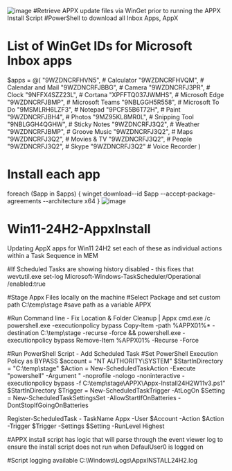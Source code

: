 ![image](https://github.com/user-attachments/assets/95613e2d-4d57-4722-a384-28f5dcb48110)
#Retrieve APPX update files via WinGet prior to running the APPX Install Script
#PowerShell to download all Inbox Apps, AppX
# List of WinGet IDs for Microsoft Inbox apps
$apps = @(
    "9WZDNCRFHVN5",  # Calculator
    "9WZDNCRFHVQM",  # Calendar and Mail
    "9WZDNCRFJBBG",  # Camera
    "9WZDNCRFJ3PR",  # Clock
    "9NFFX4SZZ23L",  # Cortana
    "XPFFTQ037JWMHS",  # Microsoft Edge
    "9WZDNCRFJBMP",  # Microsoft Teams
    "9NBLGGH5R558",  # Microsoft To Do
    "9MSMLRH6LZF3",  # Notepad
    "9PCFS5B6T72H",  # Paint
    "9WZDNCRFJBH4",  # Photos
    "9MZ95KL8MR0L",  # Snipping Tool
    "9NBLGGH4QGHW",  # Sticky Notes
    "9WZDNCRFJ3Q2",  # Weather
    "9WZDNCRFJBMP",  # Groove Music
    "9WZDNCRFJ3Q2",  # Maps
    "9WZDNCRFJ3Q2",  # Movies & TV
    "9WZDNCRFJ3Q2",  # People
    "9WZDNCRFJ3Q2",  # Skype
    "9WZDNCRFJ3Q2"   # Voice Recorder
)
# Install each app
foreach ($app in $apps) {
    winget download--id $app --accept-package-agreements --architecture x64
}
![image](https://github.com/user-attachments/assets/9dd45fca-6cfc-4cc1-8f76-7a5102a2968d)




# Win11-24H2-AppxInstall
Updating AppX apps for Win11 24H2 set each of these as individual actions within a Task Sequence in MEM

#If Scheduled Tasks are showing history disabled - this fixes that
wevtutil.exe set-log Microsoft-Windows-TaskScheduler/Operational /enabled:true

#Stage Appx Files locally on the machine
#Select Package and set custom path
C:\temp\stage
#save path as a variable
APPX

#Run Command line - Fix Location & Folder Cleanup | Appx
cmd.exe /c powershell.exe -executionpolicy bypass Copy-Item -path %APPX01%\* -destination C:\temp\stage -recurse -force && powershell.exe -executionpolicy bypass Remove-Item %APPX01% -Recurse -Force

#Run PowerShell Script - Add Scheduled Task
#Set PowerShell Execution Policy as BYPASS
$account = "NT AUTHORITY\SYSTEM"
$StartInDirectory = "C:\temp\stage"
$Action = New-ScheduledTaskAction -Execute "powershell" -Argument " -noprofile -nologo -noninteractive -executionpolicy bypass -f C:\temp\stage\APPX\Appx-Install24H2W11v3.ps1" $StartInDirectory
$Trigger = New-ScheduledTaskTrigger -AtLogOn
$Setting = New-ScheduledTaskSettingsSet -AllowStartIfOnBatteries -DontStopIfGoingOnBatteries

Register-ScheduledTask - TaskName Appx -User $Account -Action $Action -Trigger $Trigger -Settings $Setting -RunLevel Highest

#APPX install script has logic that will parse through the event viewer log to ensure the install script does not run when DefaulUser0 is logged on

#Script logging available C:\Windows\Logs\AppxINSTALL24H2.log
